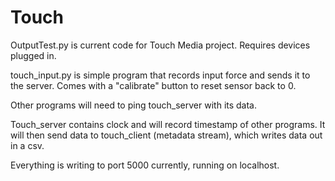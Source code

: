# Touch

OutputTest.py is current code for Touch Media project. Requires devices plugged in.

touch_input.py is simple program that records input force and sends it to the server. Comes with a "calibrate" button to reset sensor back to 0. 

Other programs will need to ping touch_server with its data.

Touch_server contains clock and will record timestamp of other programs. It will then send data to touch_client (metadata stream), which writes data out in a csv.

Everything is writing to port 5000 currently, running on localhost.

